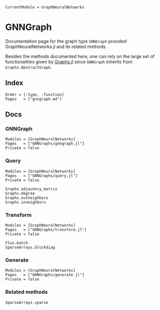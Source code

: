 ```@meta
CurrentModule = GraphNeuralNetworks
```

# GNNGraph

Documentation page for the graph type `GNNGraph` provided GraphNeuralNetworks.jl and its related methods. 

Besides the methods documented here, one can rely on the large set of functionalities
given by [Graphs.jl](https://github.com/JuliaGraphs/Graphs.jl)
since `GNNGraph` inherits from `Graphs.AbstractGraph`.

## Index 

```@index
Order = [:type, :function]
Pages   = ["gnngraph.md"]
```

## Docs

### GNNGraph

```@autodocs
Modules = [GraphNeuralNetworks]
Pages   = ["GNNGraphs/gnngraph.jl"]
Private = false
```

### Query

```@autodocs
Modules = [GraphNeuralNetworks]
Pages   = ["GNNGraphs/query.jl"]
Private = false
```

```@docs
Graphs.adjacency_matrix
Graphs.degree
Graphs.outneighbors
Graphs.inneighbors
```

### Transform

```@autodocs
Modules = [GraphNeuralNetworks]
Pages   = ["GNNGraphs/transform.jl"]
Private = false
```

```@docs
Flux.batch
SparseArrays.blockdiag
```

### Generate

```@autodocs
Modules = [GraphNeuralNetworks]
Pages   = ["GNNGraphs/generate.jl"]
Private = false
```

### Related methods

```@docs
SparseArrays.sparse
```
